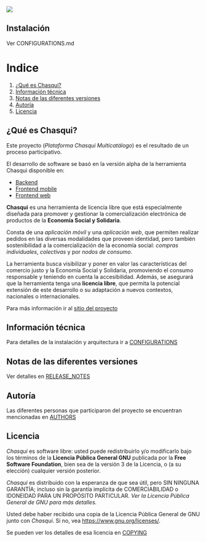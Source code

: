 ![](http://proyectochasqui.org/images/logo_chasqui_400.png)


## Instalación

Ver CONFIGURATIONS.md

# Indice

1. [¿Qué es Chasqui?](#qué-es-chasqui)
2. [Información técnica](#información-técnica)
3. [Notas de las diferentes versiones](#notas-de-las-diferentes-versiones)
4. [Autoría](#autoría)
5. [Licencia](#licencia)

## ¿Qué es Chasqui?

Este proyecto (*Plataforma Chasqui Multicatálogo*) es el resultado de un proceso participativo.

El desarrollo de software se basó en la versión alpha de la herramienta Chasqui disponible en:
- [Backend](https://github.com/dgonzalia/chasqui-backend)
- [Frontend mobile](https://github.com/dgonzalia/chasqui-mobile)
- [Frontend web](https://github.com/leonardopa/tip)

**Chasqui** es una herramienta de licencia libre que está especialmente diseñada para promover y gestionar la comercialización electrónica de productos de la **Economía Social y Solidaria**.

Consta de una _aplicación móvil_ y una _aplicación web_, que permiten realizar pedidos en las diversas modalidades que proveen identidad, pero también sostenibilidad a la comercialización de la economía social: _compras individuales_, _colectivas_ y por _nodos de consumo_.

La herramienta busca visibilizar y poner en valor las características del comercio justo y la Economía Social y Solidaria, promoviendo el consumo responsable y teniendo en cuenta la accesibilidad. Además, se asegurará que la herramienta tenga una **licencia libre**, que permita la potencial extensión de este desarrollo o su adaptación a nuevos contextos, nacionales o internacionales.

Para más información ir al [sitio del proyecto](http://observatorioess.org.ar/chasqui/)

## Información técnica
Para detalles de la instalación y arquitectura ir a [CONFIGURATIONS](../master/CONFIGURATIONS.md)

## Notas de las diferentes versiones
Ver detalles en [RELEASE_NOTES](../master/RELEASE_NOTES.md)

## Autoría
Las diferentes personas que participaron del proyecto se encuentran mencionadas en [AUTHORS](../master/AUTHORS.md)

## Licencia
*Chasqui* es software libre: usted puede redistribuirlo y/o modificarlo bajo los términos de la **Licencia Pública General GNU** publicada por la **Free Software Foundation**, bien sea de la versión 3 de la Licencia, o (a su elección) cualquier versión posterior.

*Chasqui* es distribuido con la esperanza de que sea útil, pero SIN NINGUNA GARANTÍA; incluso sin la garantía implícita de
COMERCIABILIDAD o IDONEIDAD PARA UN PROPÓSITO PARTICULAR. *Ver la Licencia Pública General de GNU para más detalles.*

Usted debe haber recibido una copia de la Licencia Pública General de GNU junto con *Chasqui*. Si no, vea <https://www.gnu.org/licenses/>.

Se pueden ver los detalles de esa licencia en [COPYING](../master/COPYING)
